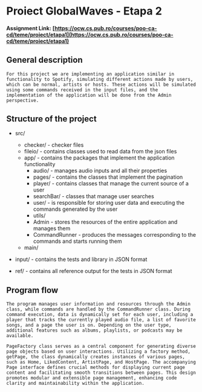 # Proiect GlobalWaves  - Etapa 2

#### Assignment Link: [https://ocw.cs.pub.ro/courses/poo-ca-cd/teme/proiect/etapa1](https://ocw.cs.pub.ro/courses/poo-ca-cd/teme/proiect/etapa1)

## General description

    For this project we are implementing an application similar in functionality to Spotify, simulating different actions made by users, which can be normal, artists or hosts. These actions will be simulated using some commands received in the input files, and the implementation of the application will be done from the Admin perspective.
    
## Structure of the project

* src/
  * checker/ - checker files
  * fileio/ - contains classes used to read data from the json files
  * app/  - contains the packages that implement the application functionality
    * audio/ - manages audio inputs and all their properties
    * pages/ - contains the classes that implement the pagination
    * player/ - contains classes that manage the current source of a user
    * searchBar/ - classes that manage user searches
    * user/ - is responsible for storing user data and executing the commands generated by the user
    * utils/
    * Admin - stores the resources of the entire application and manages them 
    * CommandRunner - produces the messages corresponding to the commands and starts running them
  * main/
 
* input/ - contains the tests and library in JSON format
* ref/ - contains all reference output for the tests in JSON format

## Program flow

    The program manages user information and resources through the Admin class, while commands are handled by the CommandRunner class. During command execution, data is dynamically set for each user, including a player that tracks the currently played audio file, a list of favorite songs, and a page the user is on. Depending on the user type, additional features such as albums, playlists, or podcasts may be available.
    
    PageFactory class serves as a central component for generating diverse page objects based on user interactions. Utilizing a factory method, getPage, the class dynamically creates instances of various pages, such as Home, LikedContent, ArtistPage, and HostPage. The accompanying Page interface defines crucial methods for displaying current page content and facilitating smooth transitions between pages. This design promotes modular and extensible page management, enhancing code clarity and maintainability within the application.

